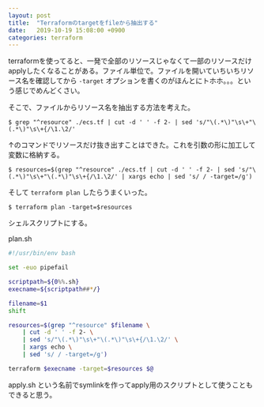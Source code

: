 ```yaml
---
layout: post
title:  "Terraformのtargetをfileから抽出する"
date:   2019-10-19 15:08:00 +0900
categories: terraform
---
```


terraformを使ってると、一発で全部のリソースじゃなくて一部のリソースだけapplyしたくなることがある。ファイル単位で。ファイルを開いていちいちリソース名を確認してから `-target` オプションを書くのがほんとにトホホ。。。という感じでめんどくさい。

そこで、ファイルからリソース名を抽出する方法を考えた。

```
$ grep "^resource" ./ecs.tf | cut -d ' ' -f 2- | sed 's/"\(.*\)"\s\+"\(.*\)"\s\+{/\1.\2/'
```

↑のコマンドでリソースだけ抜き出すことはできた。これを引数の形に加工して変数に格納する。

```
$ resources=$(grep "^resource" ./ecs.tf | cut -d ' ' -f 2- | sed 's/"\(.*\)"\s\+"\(.*\)"\s\+{/\1.\2/' | xargs echo | sed 's/ / -target=/g')
```

そして `terraform plan` したらうまくいった。

```
$ terraform plan -target=$resources
```

シェルスクリプトにする。

plan.sh

```sh
#!/usr/bin/env bash

set -euo pipefail

scriptpath=${0%%.sh}
execname=${scriptpath##*/}

filename=$1
shift

resources=$(grep "^resource" $filename \
    | cut -d ' ' -f 2- \
    | sed 's/"\(.*\)"\s\+"\(.*\)"\s\+{/\1.\2/' \
    | xargs echo \
    | sed 's/ / -target=/g')

terraform $execname -target=$resources $@
```

apply.sh という名前でsymlinkを作ってapply用のスクリプトとして使うこともできると思う。
